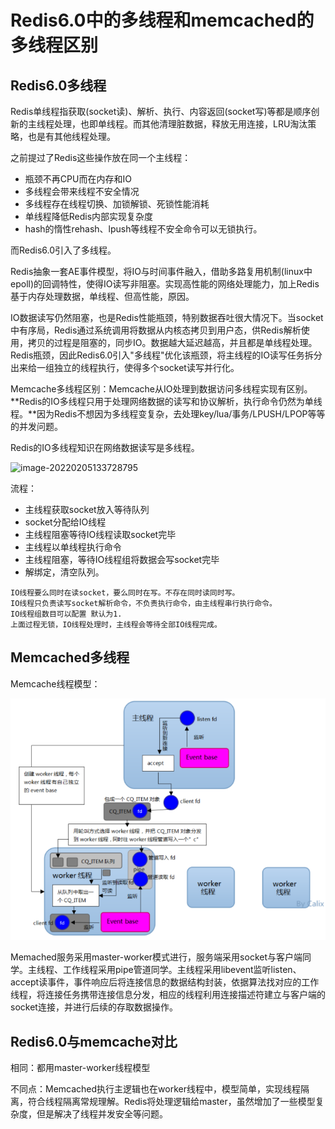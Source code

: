 # Redis6.0中的多线程和memcached的多线程区别

## Redis6.0多线程

Redis单线程指获取(socket读)、解析、执行、内容返回(socket写)等都是顺序创新的主线程处理，也即单线程。而其他清理脏数据，释放无用连接，LRU淘汰策略，也是有其他线程处理。

之前提过了Redis这些操作放在同一个主线程：

- 瓶颈不再CPU而在内存和IO
- 多线程会带来线程不安全情况
- 多线程存在线程切换、加锁解锁、死锁性能消耗
- 单线程降低Redis内部实现复杂度
- hash的惰性rehash、lpush等线程不安全命令可以无锁执行。



而Redis6.0引入了多线程。

Redis抽象一套AE事件模型，将IO与时间事件融入，借助多路复用机制(linux中epoll)的回调特性，使得IO读写非阻塞。实现高性能的网络处理能力，加上Redis基于内存处理数据，单线程、但高性能，原因。

IO数据读写仍然阻塞，也是Redis性能瓶颈，特别数据吞吐很大情况下。当socket中有序局，Redis通过系统调用将数据从内核态拷贝到用户态，供Redis解析使用，拷贝的过程是阻塞的，同步IO。数据越大延迟越高，并且都是单线程处理。Redis瓶颈，因此Redis6.0引入"多线程"优化该瓶颈，将主线程的IO读写任务拆分出来给一组独立的线程执行，使得多个socket读写并行化。





Memcache多线程区别：Memcache从IO处理到数据访问多线程实现有区别。**Redis的IO多线程只用于处理网络数据的读写和协议解析，执行命令仍然为单线程。**因为Redis不想因为多线程变复杂，去处理key/lua/事务/LPUSH/LPOP等等的并发问题。



Redis的IO多线程知识在网络数据读写是多线程。

![image-20220205133728795](C:/Users/36987/AppData/Roaming/Typora/typora-user-images/image-20220205133728795.png)

流程：

- 主线程获取socket放入等待队列
- socket分配给IO线程
- 主线程阻塞等待IO线程读取socket完毕
- 主线程以单线程执行命令
- 主线程阻塞，等待IO线程组将数据会写socket完毕
- 解绑定，清空队列。

```
IO线程要么同时在读socket，要么同时在写。不存在同时读同时写。
IO线程只负责读写socket解析命令，不负责执行命令，由主线程串行执行命令。
IO线程组数目可以配置 默认为1.
上面过程无锁，IO线程处理时，主线程会等待全部IO线程完成。
```



## Memcached多线程

Memcache线程模型：

![image-20220205134109940](https://raw.githubusercontent.com/gaolijiemathcs/image-hosting/master/image-20220205134109940.png)

Memached服务采用master-worker模式进行，服务端采用socket与客户端同学。主线程、工作线程采用pipe管道同学。主线程采用libevent监听listen、accept读事件，事件响应后将连接信息的数据结构封装，依据算法找对应的工作线程，将连接任务携带连接信息分发，相应的线程利用连接描述符建立与客户端的socket连接，并进行后续的存取数据操作。





## Redis6.0与memcache对比

相同：都用master-worker线程模型

不同点：Memcached执行主逻辑也在worker线程中，模型简单，实现线程隔离，符合线程隔离常规理解。Redis将处理逻辑给master，虽然增加了一些模型复杂度，但是解决了线程并发安全等问题。